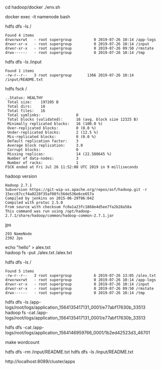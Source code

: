 

cd hadoop/docker
./env.sh



docker exec -it namenode bash


hdfs dfs -ls /

    Found 4 items
    drwxrwxrwt   - root supergroup          0 2019-07-26 10:14 /app-logs
    drwxr-xr-x   - root supergroup          0 2019-07-26 10:14 /input
    drwxr-xr-x   - root supergroup          0 2019-07-26 09:50 /rmstate
    drwx------   - root supergroup          0 2019-07-26 10:14 /tmp


hdfs dfs -ls /input

    Found 1 items
    -rw-r--r--   3 root supergroup       1366 2019-07-26 10:14 /input/README.txt

 
hdfs fsck / 

    ..Status: HEALTHY
     Total size:    197205 B
     Total dirs:    18
     Total files:   16
     Total symlinks:                0
     Total blocks (validated):      16 (avg. block size 12325 B)
     Minimally replicated blocks:   16 (100.0 %)
     Over-replicated blocks:        0 (0.0 %)
     Under-replicated blocks:       2 (12.5 %)
     Mis-replicated blocks:         0 (0.0 %)
     Default replication factor:    3
     Average block replication:     3.0
     Corrupt blocks:                0
     Missing replicas:              14 (22.580645 %)
     Number of data-nodes:          3
     Number of racks:               1
    FSCK ended at Fri Jul 26 11:52:08 UTC 2019 in 9 milliseconds




hadoop version

    Hadoop 2.7.1
    Subversion https://git-wip-us.apache.org/repos/asf/hadoop.git -r 15ecc87ccf4a0228f35af08fc56de536e6ce657a
    Compiled by jenkins on 2015-06-29T06:04Z
    Compiled with protoc 2.5.0
    From source with checksum fc0a1a23fc1868e4d5ee7fa2b28a58a
    This command was run using /opt/hadoop-2.7.1/share/hadoop/common/hadoop-common-2.7.1.jar


jps

    293 NameNode
    2392 Jps
    
    
    
echo  "hello" > alex.txt    
hadoop fs -put ./alex.txt /alex.txt

hdfs dfs -ls /
    
    Found 5 items
    -rw-r--r--   3 root supergroup          6 2019-07-26 13:05 /alex.txt
    drwxrwxrwt   - root supergroup          0 2019-07-26 10:14 /app-logs
    drwxr-xr-x   - root supergroup          0 2019-07-26 10:14 /input
    drwxr-xr-x   - root supergroup          0 2019-07-26 09:50 /rmstate
    drwx------   - root supergroup          0 2019-07-26 10:14 /tmp

hdfs dfs -ls /app-logs/root/logs/application_1564135417131_0001/e77abf17630b_33513
hadoop fs -cat /app-logs/root/logs/application_1564135417131_0001/e77abf17630b_33513


hdfs dfs -cat /app-logs/root/logs/application_1564146959766_0001/1b2ed42523d3_46701


make wordcount


hdfs dfs -rm /input/README.txt
hdfs dfs -ls /input/README.txt


http://localhost:8089/cluster/apps
